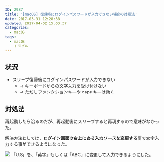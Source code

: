 ```yaml
---
ID: 2987
title: '[macOS] 復帰時にログインパスワードが入力できない場合の対処法'
date: 2017-03-31 12:28:38
updated: 2017-04-02 15:03:37
categories:
  - macOS
tags:
  - macOS
  - トラブル
---
```


## 状況

- スリープ復帰後にログインパスワードが入力できない
  - → キーボードからの文字入力を受け付けない
  - → ただしファンクションキーや caps キーは効く

## 対処法

再起動したら治るのだが、再起動後にスリープすると再現するので意味がなかった。

解決方法としては、**ログイン画面の右上にある入力ソースを変更する**事で文字入力する事ができるようになった。

![](https://i.imgur.com/QsCG7so.png)
「U.S」を、「英字」もしくは「ABC」に変更して入力できるようにした。
